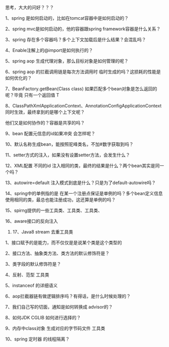 思考，大大的问好？？？

1、spring 是如何启动的，比如在tomcat容器中是如何启动的？

2、spring mvc是如何启动的，他的容器跟spring framework容器是什么关系？

3、spring 存在多个容器吗？多个上下文加载后是什么结果？会混乱吗？

4、Enable注解上的@import是如何执行的？

5、spring aop 生成代理对象，那么目标对象是如何管理的呢？

6、spring aop 的拦截调用链是每次方法调用时  临时生成的吗？这损耗的性能是如何优化的？

7、BeanFactory.getBean(Class<T> class) 如果匹配多个bean对象是怎么返回的呢？毕竟 只有一个返回值 T

8、ClassPathXmlApplicationContext、AnnotationConfigApplicationContext 同时生效，最终拿到的是哪个上下文呢？

他们又是如何协作的？容器是共享的吗？

9、bean 配置元信息的id如果冲突 会怎样呢？

10、默认名称生成bean，能按照驼峰类名，不加#数字获取到吗？

11、setter方式的注入，如果没有设置setter方法，会发生什么？

12、XML配置 不同的id 注入相同的类，最终的结果是什么？两个bean其实是同一个吗？

13、autowire=default 注入模式到底是什么？只是为了default-autowire吗？

14、spring中的单例指的是 在某一个注册点保证是单例的吗？多个bean定义信息使用相同的类，最总也能注册成功，这还算是单例的吗？

15、spirng提供的一些工具类、工具类、工具类、

16、aware接口的反向注入

1. 17、Java8 stream 去重工具类




1、接口赋予的是能力，而不仅仅是是说某个类是这个类型的

2、接口方法、抽象类方法、类方法的默认修饰符是？

3、类字段的默认修饰符是？

4、反射、范型 工具类

5、instanceof 的详细语义

6、aop拦截器链有做逻辑排序吗？有得话，是什么时候处理的？

7、我们自己写的切面，通知是如何转换成 advisor的？

8、如何JDK CGLIB 如何进行选择的？

9、内存中class对象 生成对应的字节码文件 工具类

10、spring 定时器 的线程隔离？